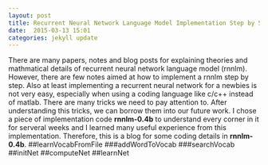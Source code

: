 ```yaml
---
layout: post
title: Recurrent Neural Network Language Model Implementation Step by Step
date:  2015-03-13 15:01 
categories: jekyll update
---
```

There are many papers, notes and blog posts for explaining theories and mathmatical details of recurrent neural network language model (rnnlm). 
However, there are few notes aimed at how to implement a rnnlm step by step. 
Also at least implementing a recurrent neural network for a newbies is not very easy, especially when using a coding language like c/c++ instead of matlab. 
There are many tricks we need to pay attention to. 
After understanding this tricks,  we can borrow them into our future work. 
I chose a piece of implementation code **rnnlm-0.4b** to understand every corner in it for serveral weeks and I learned many useful experience from this implementation.
Therefore, this is a blog for some coding details in **rnnlm-0.4b**.
##learnVocabFromFile
###addWordToVocab
###searchVocab
##initNet
##computeNet
##learnNet
